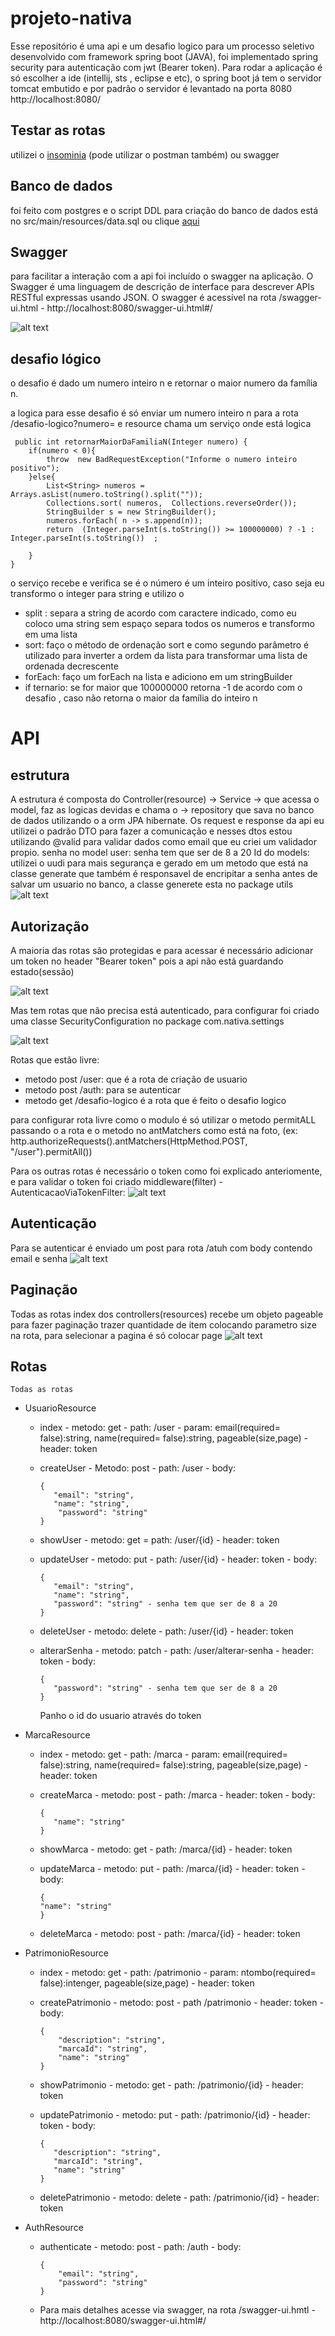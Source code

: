 # projeto-nativa

   Esse repositório é  uma api e um desafio logico para um processo seletivo desenvolvido com framework spring boot (JAVA), foi implementado spring security para autenticação com jwt (Bearer token).
   Para rodar a aplicação é só escolher a ide (intellij, sts , eclipse e etc), o spring boot já tem o servidor tomcat embutido e por padrão o servidor é levantado na porta 8080
   http://localhost:8080/
   
## Testar as rotas 
   utilizei o [insominia](https://github.com/LucasFreitasRocha/projeto-nativa/blob/master/Insomnia_nativa.json) (pode utilizar o postman também) ou swagger
   
## Banco de dados
   foi feito com postgres e o script DDL para criação do banco de dados está no src/main/resources/data.sql ou clique [aqui](https://github.com/LucasFreitasRocha/projeto-nativa/blob/master/src/main/resources/data.sql)
   
## Swagger

   para facilitar a interação com a api foi incluído  o swagger na aplicação. O Swagger é uma linguagem de descrição de interface para descrever APIs RESTful expressas usando JSON.
   O swagger é acessível na rota /swagger-ui.html - http://localhost:8080/swagger-ui.html#/

![alt text](https://github.com/LucasFreitasRocha/projeto-nativa/blob/master/img/Swagger.PNG)

## desafio lógico 
   o desafio é dado um numero inteiro n e retornar o maior numero da família n.
   
   a logica para esse desafio é só enviar um numero inteiro n para a rota /desafio-logico?numero= e resource chama um serviço onde está logica
   
     public int retornarMaiorDaFamiliaN(Integer numero) {
        if(numero < 0){
            throw  new BadRequestException("Informe o numero inteiro positivo");
        }else{
            List<String> numeros = Arrays.asList(numero.toString().split(""));
            Collections.sort( numeros,  Collections.reverseOrder());
            StringBuilder s = new StringBuilder();
            numeros.forEach( n -> s.append(n));
            return  (Integer.parseInt(s.toString()) >= 100000000) ? -1 : Integer.parseInt(s.toString())  ;

        }
    }
   o serviço recebe e verifica se é o número é um inteiro positivo, caso seja eu transformo o integer para string e utilizo o 
   - split : separa a string de acordo com caractere indicado, como eu coloco uma string sem espaço separa todos os numeros e transformo em uma lista
   - sort: faço o método de ordenação sort e como segundo parâmetro é utilizado para inverter a ordem da lista para transformar uma lista de ordenada decrescente
   - forEach: faço um forEach na lista e adiciono em um stringBuilder
   - if ternario: se for maior que 100000000 retorna -1 de acordo com o desafio , caso não retorna o maior da família do inteiro n
   
   

# API

## estrutura
   A estrutura é composta do Controller(resource) -> Service -> que acessa o model, faz as logicas devidas e chama o -> repository que sava no banco de dados utilizando o 
   a orm JPA hibernate.
   Os request e response da api eu utilizei o padrão DTO para fazer a comunicação e nesses dtos estou utilizando @valid para validar dados como email que eu criei um validador
   propio.
   senha no model user:  senha tem que ser de 8 a 20
   Id do models: utilizei o uudi para mais segurança e gerado em um metodo que está na classe generate que também é responsavel de encripitar a senha antes de salvar um usuario no banco, a classe generete esta no package utils
      ![alt text](https://github.com/LucasFreitasRocha/projeto-nativa/blob/master/img/estrutura.png)


## Autorização
   A maioria das rotas são protegidas e para acessar é necessário  adicionar um token no header "Bearer token" pois a api não está guardando estado(sessão)
   
   ![alt text](https://github.com/LucasFreitasRocha/projeto-nativa/blob/master/img/headerToken.png)

   Mas tem rotas que não precisa está autenticado, para configurar foi criado uma classe SecurityConfiguration  no package com.nativa.settings 
   
   ![alt text](https://github.com/LucasFreitasRocha/projeto-nativa/blob/master/img/rotasprotegidas.png)
   
   Rotas que estão livre:
   - metodo post /user:  que é a rota de criação de usuario
   - metodo post /auth: para se autenticar
   - metodo get /desafio-logico é a rota que é feito o desafio logico
   
   para configurar rota livre como o modulo é só utilizar o metodo permitALL passando o a rota e o metodo
    no antMatchers como está na foto,  (ex: http.authorizeRequests().antMatchers(HttpMethod.POST, "/user").permitAll())
    
   Para os outras rotas é necessário o token como foi explicado anteriomente, e para validar o token foi criado middleware(filter) -  AutenticacaoViaTokenFilter:
   ![alt text](https://github.com/LucasFreitasRocha/projeto-nativa/blob/master/img/middleware.png)


## Autenticação
   Para se autenticar é enviado um post para rota /atuh com body contendo email e senha
  ![alt text](https://github.com/LucasFreitasRocha/projeto-nativa/blob/master/img/auth.png)
  
 ## Paginação
   Todas as rotas index dos controllers(resources) recebe um objeto pageable para fazer paginação trazer quantidade de item colocando parametro size na rota, para selecionar a pagina é só colocar page
   ![alt text](https://github.com/LucasFreitasRocha/projeto-nativa/blob/master/img/pageable.png)
   
 ## Rotas
    Todas as rotas
 - UsuarioResource
   - index - metodo: get - path: /user - param: email(required= false):string, name(required= false):string, pageable(size,page) - header: token
   - createUser - Metodo: post  - path: /user - body: 
         
         {
            "email": "string",
            "name": "string",
             "password": "string"
         }

   - showUser - metodo: get = path: /user/{id} - header: token
   - updateUser - metodo: put - path: /user/{id} - header: token - body: 

         {
            "email": "string",
            "name": "string",
            "password": "string" - senha tem que ser de 8 a 20
         }
   - deleteUser - metodo: delete - path:  /user/{id} - header: token
   - alterarSenha - metodo: patch - path: /user/alterar-senha - header: token - body:

         {
            "password": "string" - senha tem que ser de 8 a 20
         }
       Panho o id do usuario através do token
 - MarcaResource
   - index - metodo: get - path: /marca - param: email(required= false):string, name(required= false):string, pageable(size,page) - header: token
   - createMarca - metodo: post - path: /marca - header: token - body: 

         {
            "name": "string"
         }
   - showMarca - metodo: get - path: /marca/{id} - header: token
   - updateMarca - metodo: put - path: /marca/{id} - header: token - body:

         {
         "name": "string"
         }
   - deleteMarca - metodo: post -  path: /marca/{id} - header: token
- PatrimonioResource
   - index - metodo: get - path: /patrimonio - param: ntombo(required= false):intenger, pageable(size,page) - header: token
   - createPatrimonio - metodo: post - path /patrimonio - header: token - body:

         {
             "description": "string",
             "marcaId": "string",
             "name": "string"
         }
         
   - showPatrimonio - metodo: get - path: /patrimonio/{id} - header: token
   - updatePatrimonio - metodo: put - path: /patrimonio/{id} - header: token - body:
         
         {
            "description": "string",
            "marcaId": "string",
            "name": "string"
         }
  - deletePatrimonio - metodo: delete - path: /patrimonio/{id} - header: token

- AuthResource
   - authenticate - metodo: post - path: /auth - body: 
     
         {
             "email": "string",
             "password": "string"
         }
         
  - Para mais detalhes acesse via swagger, na rota /swagger-ui.hmtl -  http://localhost:8080/swagger-ui.html#/
